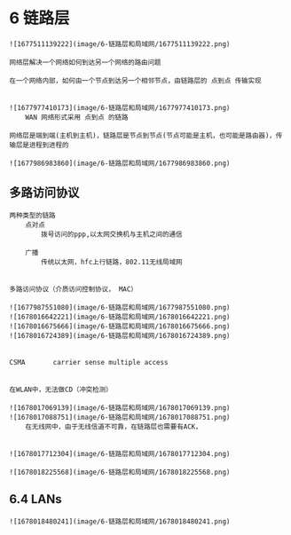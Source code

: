 # 6 链路层

    ![1677511139222](image/6-链路层和局域网/1677511139222.png)

    网络层解决一个网络如何到达另一个网络的路由问题

    在一个网络内部，如何由一个节点到达另一个相邻节点，由链路层的 点到点 传输实现


    ![1677977410173](image/6-链路层和局域网/1677977410173.png)
        WAN 网络形式采用 点到点 的链路

    网络层是端到端(主机到主机)，链路层是节点到节点(节点可能是主机，也可能是路由器)，传输层是进程到进程的

    ![1677986983860](image/6-链路层和局域网/1677986983860.png)

## 多路访问协议

    两种类型的链路
        点对点
            拨号访问的ppp,以太网交换机与主机之间的通信

        广播   
            传统以太网，hfc上行链路，802.11无线局域网

    
    多路访问协议（介质访问控制协议， MAC）

    ![1677987551080](image/6-链路层和局域网/1677987551080.png)
    ![1678016642221](image/6-链路层和局域网/1678016642221.png)
    ![1678016675666](image/6-链路层和局域网/1678016675666.png)
    ![1678016724389](image/6-链路层和局域网/1678016724389.png)


    CSMA       carrier sense multiple access


    在WLAN中，无法做CD（冲突检测）

    ![1678017069139](image/6-链路层和局域网/1678017069139.png)
    ![1678017088751](image/6-链路层和局域网/1678017088751.png)
        在无线网中，由于无线信道不可靠，在链路层也需要有ACK，


    ![1678017712304](image/6-链路层和局域网/1678017712304.png)

    ![1678018225568](image/6-链路层和局域网/1678018225568.png)


## 6.4 LANs
    ![1678018480241](image/6-链路层和局域网/1678018480241.png)




